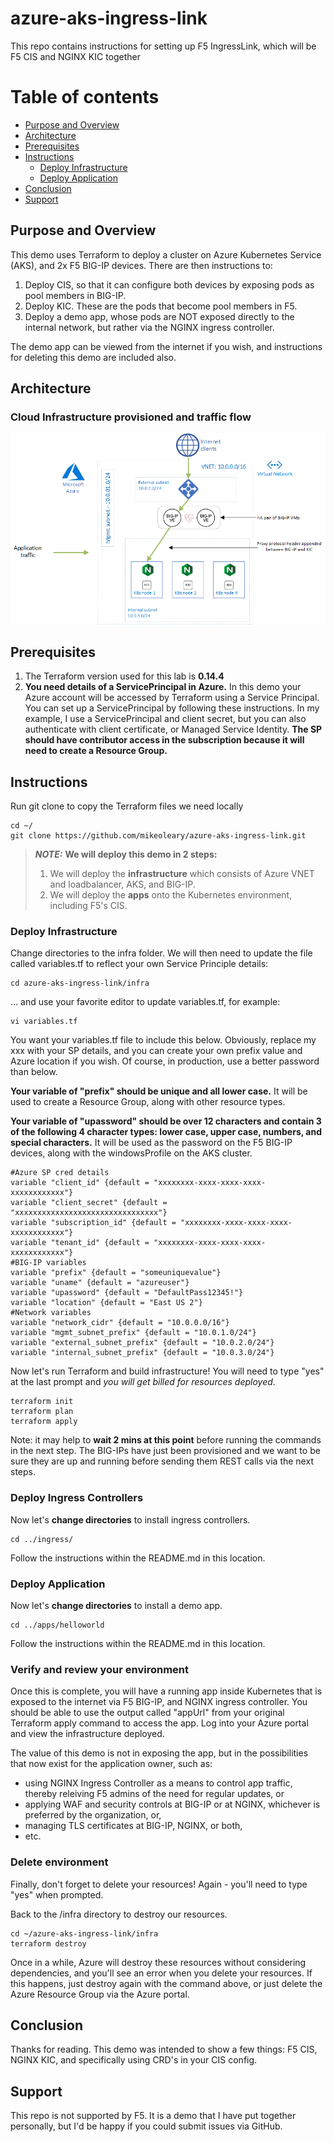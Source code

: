 # azure-aks-ingress-link
This repo contains instructions for setting up F5 IngressLink, which will be F5 CIS and NGINX KIC together

Table of contents
=================

<!--ts-->
   * [Purpose and Overview](#purpose-and-overview)
   * [Architecture](#architecture)
   * [Prerequisites](#prerequisites)
   * [Instructions](#instructions)
      * [Deploy Infrastructure](#deploy-infrastructure)
      * [Deploy Application](#deploy-application)
   * [Conclusion](#conclusion)
   * [Support](#support)
<!--te-->
## Purpose and Overview
This demo uses Terraform to deploy a cluster on Azure Kubernetes Service (AKS), and 2x F5 BIG-IP devices. There are then instructions to:
1. Deploy CIS, so that it can configure both devices by exposing pods as pool members in BIG-IP.
2. Deploy KIC. These are the pods that become pool members in F5.
3. Deploy a demo app, whose pods are NOT exposed directly to the internal network, but rather via the NGINX ingress controller.

The demo app can be viewed from the internet if you wish, and instructions for deleting this demo are included also.

## Architecture
### Cloud Infrastructure provisioned and traffic flow
![Image of Cloud Architecture](images/azure-aks-ingresslink-with-app.png)

## Prerequisites
1. The Terraform version used for this lab is <b>0.14.4</b> 
2. <b>You need details of a ServicePrincipal in Azure.</b>
In this demo your Azure account will be accessed by Terraform using a Service Principal. You can set up a ServicePrincipal by following these instructions. In my example, I use a ServicePrincipal and client secret, but you can also authenticate with client certificate, or Managed Service Identity. <b>The SP should have contributor access in the subscription because it will need to create a Resource Group.</b>

## Instructions

Run git clone to copy the Terraform files we need locally

    cd ~/ 
    git clone https://github.com/mikeoleary/azure-aks-ingress-link.git

> **_NOTE:_**  <b>We will deploy this demo in 2 steps:</b>
>
> 1. We will deploy the <b>infrastructure</b> which consists of Azure VNET and loadbalancer, AKS, and BIG-IP.
> 2. We will deploy the <b>apps</b> onto the Kubernetes environment, including F5's CIS.

### Deploy Infrastructure
Change directories to the infra folder. We will then need to update the file called variables.tf to reflect your own Service Principle details:

    cd azure-aks-ingress-link/infra

... and use your favorite editor to update variables.tf, for example:

    vi variables.tf

You want your variables.tf file to include this below. Obviously, replace my xxx with your SP details, and you can create your own prefix value and Azure location if you wish. Of course, in production, use a better password than below.

<b>Your variable of "prefix" should be unique and all lower case.</b> It will be used to create a Resource Group, along with other resource types.

<b>Your variable of "upassword" should be over 12 characters and contain 3 of the following 4 character types: lower case, upper case, numbers, and special characters.</b> It will be used as the password on the F5 BIG-IP devices, along with the windowsProfile on the AKS cluster.


    #Azure SP cred details
    variable "client_id" {default = "xxxxxxxx-xxxx-xxxx-xxxx-xxxxxxxxxxxx"}
    variable "client_secret" {default = "xxxxxxxxxxxxxxxxxxxxxxxxxxxxxxxx"}
    variable "subscription_id" {default = "xxxxxxxx-xxxx-xxxx-xxxx-xxxxxxxxxxxx"}
    variable "tenant_id" {default = "xxxxxxxx-xxxx-xxxx-xxxx-xxxxxxxxxxxx"}
    #BIG-IP variables
    variable "prefix" {default = "someuniquevalue"}
    variable "uname" {default = "azureuser"}
    variable "upassword" {default = "DefaultPass12345!"}
    variable "location" {default = "East US 2"}
    #Network variables
    variable "network_cidr" {default = "10.0.0.0/16"}
    variable "mgmt_subnet_prefix" {default = "10.0.1.0/24"}
    variable "external_subnet_prefix" {default = "10.0.2.0/24"}
    variable "internal_subnet_prefix" {default = "10.0.3.0/24"}


Now let's run Terraform and build infrastructure! You will need to type "yes" at the last prompt and *you will get billed for resources deployed*.

    terraform init
    terraform plan
    terraform apply 

Note: it may help to <b>wait 2 mins at this point</b> before running the commands in the next step. The BIG-IPs have just been provisioned and we want to be sure they are up and running before sending them REST calls via the next steps.

### Deploy Ingress Controllers
Now let's <b>change directories</b> to install ingress controllers.

    cd ../ingress/

Follow the instructions within the README.md in this location.

### Deploy Application
Now let's <b>change directories</b> to install a demo app.

    cd ../apps/helloworld

Follow the instructions within the README.md in this location.

### Verify and review your environment
Once this is complete, you will have a running app inside Kubernetes that is exposed to the internet via F5 BIG-IP, and NGINX ingress controller. You should be able to use the output called "appUrl" from your original Terraform apply command to access the app. Log into your Azure portal and view the infrastructure deployed.

The value of this demo is not in exposing the app, but in the possibilities that now exist for the application owner, such as:
- using NGINX Ingress Controller as a means to control app traffic, thereby releiving F5 admins of the need for regular updates, or
- applying WAF and security controls at BIG-IP or at NGINX, whichever is preferred by the organization, or,
- managing TLS certificates at BIG-IP, NGINX, or both,
- etc.

### Delete environment 
Finally, don't forget to delete your resources! Again - you'll need to type "yes" when prompted. 
    
Back to the /infra directory to destroy our resources.

    cd ~/azure-aks-ingress-link/infra
    terraform destroy

Once in a while, Azure will destroy these resources without considering dependencies, and you'll see an error when you delete your resources. If this happens, just destroy again with the command above, or just delete the Azure Resource Group via the Azure portal.

## Conclusion
Thanks for reading. This demo was intended to show a few things: F5 CIS, NGINX KIC, and specifically using CRD's in your CIS config.

## Support
This repo is not supported by F5. It is a demo that I have put together personally, but I'd be happy if you could submit issues via GitHub.
    